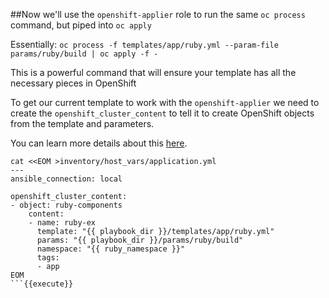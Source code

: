 ##Now we'll use the `openshift-applier` role to run the same `oc process` command, but piped into `oc apply`

Essentially: `oc process -f templates/app/ruby.yml --param-file params/ruby/build | oc apply -f -`

This is a powerful command that will ensure your template has all the necessary pieces in OpenShift

To get our current template to work with the `openshift-applier` we need to create the `openshift_cluster_content` to tell it to create OpenShift objects from the template and parameters.

You can learn more details about this [here](https://github.com/redhat-cop/openshift-applier/blob/master/roles/openshift-applier/README.md).

```
cat <<EOM >inventory/host_vars/application.yml
---
ansible_connection: local

openshift_cluster_content:
- object: ruby-components
    content:
    - name: ruby-ex
      template: "{{ playbook_dir }}/templates/app/ruby.yml"
      params: "{{ playbook_dir }}/params/ruby/build"
      namespace: "{{ ruby_namespace }}"
      tags:
      - app
EOM
```{{execute}}
